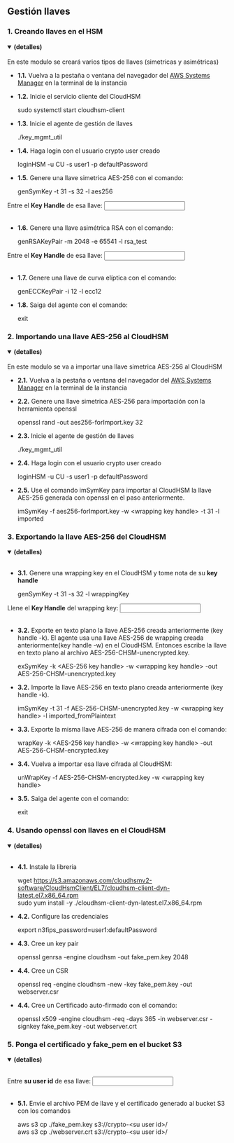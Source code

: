 ## Gestión llaves

### 1. Creando llaves en el HSM
<details open>
<summary><strong>(detalles)</strong></summary>
<br />
En este modulo se creará varios tipos de llaves (simetricas y asimétricas)

- __1.1.__ Vuelva a la pestaña o ventana del navegador del [AWS Systems Manager](https://console.aws.amazon.com/ssm/home) en la terminal de la instancia
- __1.2.__ Inicie el servicio cliente del CloudHSM

    sudo systemctl start cloudhsm-client

- __1.3.__ Inicie el agente de gestión de llaves

    ./key_mgmt_util

- __1.4.__ Haga login con el usuario crypto user creado

    loginHSM -u CU -s user1 -p defaultPassword

- __1.5.__ Genere una llave simetrica AES-256 con el comando:

    genSymKey -t 31 -s 32 -l aes256

Entre el **Key Handle** de esa llave: <input type="text" id="aes-256-key-handle" onkeyup="copyval(this);"/><br>
<br>

- __1.6.__ Genere una llave asimétrica RSA con el comando:

    genRSAKeyPair -m 2048 -e 65541 -l rsa_test

Entre el **Key Handle** de esa llave: <input type="text" id="rsa-key-handle" onkeyup="copyval(this);"/><br>
<br>

- __1.7.__ Genere una llave de curva elíptica con el comando:

    genECCKeyPair -i 12 -l ecc12

- __1.8.__ Saiga del agente con el comando:

    exit
</details>

### 2. Importando una llave AES-256 al CloudHSM
<details open>
<summary><strong>(detalles)</strong></summary>
<br />
En este modulo se va a importar una llave simetrica AES-256 al CloudHSM

- __2.1.__ Vuelva a la pestaña o ventana del navegador del [AWS Systems Manager](https://console.aws.amazon.com/ssm/home) en la terminal de la instancia
- __2.2.__ Genere una llave simetrica AES-256 para importación con la herramienta openssl

    openssl rand -out aes256-forImport.key 32

- __2.3.__ Inicie el agente de gestión de llaves

    ./key_mgmt_util

- __2.4.__ Haga login con el usuario crypto user creado

    loginHSM -u CU -s user1 -p defaultPassword

- __2.5.__ Use el comando imSymKey para importar al CloudHSM la llave AES-256 generada con openssl en el paso anteriormente.

    imSymKey -f aes256-forImport.key -w <span class="wrapping-key-handle">&lt;wrapping key handle&gt;</span> -t 31 -l imported
</details>

### 3. Exportando la llave AES-256 del CloudHSM
<details open>
<summary><strong>(detalles)</strong></summary>
<br />

- __3.1.__ Genere una wrapping key en el CloudHSM y tome nota de su **key handle**

    genSymKey -t 31 -s 32 -l wrappingKey

Llene el **Key Handle** del wrapping key: <input type="text" id="wrapping-key-handle" onkeyup="copyval(this);"/><br>
<br>

- __3.2.__ Exporte en texto plano la llave AES-256 creada anteriormente (key handle -k). El agente usa una llave AES-256 de wrapping creada anteriormente(key handle -w) en el CloudHSM. Entonces escribe la llave en texto plano al archivo AES-256-CHSM-unencrypted.key.

    exSymKey -k <span class="aes-256-key-handle">&lt;AES-256 key handle&gt;</span> -w <span class="wrapping-key-handle">&lt;wrapping key handle&gt;</span> -out AES-256-CHSM-unencrypted.key

- __3.2.__ Importe la llave AES-256 en texto plano creada anteriormente (key handle -k).

    imSymKey -t 31 -f AES-256-CHSM-unencrypted.key -w <span class="wrapping-key-handle">&lt;wrapping key handle&gt;</span> -l imported_fromPlaintext<br>

- __3.3.__ Exporte la misma llave AES-256 de manera cifrada con el comando:

    wrapKey -k <span class="aes-256-key-handle">&lt;AES-256 key handle&gt;</span> -w <span class="wrapping-key-handle">&lt;wrapping key handle&gt;</span> -out AES-256-CHSM-encrypted.key<br>

- __3.4.__ Vuelva a importar esa llave cifrada al CloudHSM:

    unWrapKey -f AES-256-CHSM-encrypted.key -w <span class="wrapping-key-handle">&lt;wrapping key handle&gt;</span><br>

- __3.5.__ Saiga del agente con el comando:

    exit
</details>

### 4. Usando openssl con llaves en el CloudHSM
<details open>
<summary><strong>(detalles)</strong></summary>
<br />

- __4.1.__ Instale la libreria

    wget https://s3.amazonaws.com/cloudhsmv2-software/CloudHsmClient/EL7/cloudhsm-client-dyn-latest.el7.x86_64.rpm<br>
    sudo yum install -y ./cloudhsm-client-dyn-latest.el7.x86_64.rpm<br>

- __4.2.__ Configure las credenciales

    export n3fips_password=user1:defaultPassword<br>

- __4.3.__ Cree un key pair

    openssl genrsa -engine cloudhsm -out fake_pem.key 2048<br>

- __4.4.__ Cree un CSR

    openssl req -engine cloudhsm -new -key fake_pem.key -out webserver.csr<br>

- __4.4.__ Cree un Certificado auto-firmado con el comando:

    openssl x509 -engine cloudhsm -req -days 365 -in webserver.csr -signkey fake_pem.key -out webserver.crt<br>
</details>

### 5. Ponga el certificado y fake_pem en el bucket S3
<details open>
<summary><strong>(detalles)</strong></summary>
<br />

Entre **su user id** de esa llave: <input type="text" id="user-id" onkeyup="copyval(this);"/><br>
<br>

- __5.1.__ Envie el archivo PEM de llave y el certificado generado al bucket S3 con los comandos

    aws s3 cp ./fake_pem.key s3://crypto-<span class="user-id">&lt;su user id&gt;</span>/<br>
    aws s3 cp ./webserver.crt s3://crypto-<span class="user-id">&lt;su user id&gt;</span>/<br>
